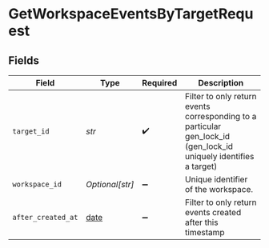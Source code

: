# GetWorkspaceEventsByTargetRequest


## Fields

| Field                                                                                                             | Type                                                                                                              | Required                                                                                                          | Description                                                                                                       |
| ----------------------------------------------------------------------------------------------------------------- | ----------------------------------------------------------------------------------------------------------------- | ----------------------------------------------------------------------------------------------------------------- | ----------------------------------------------------------------------------------------------------------------- |
| `target_id`                                                                                                       | *str*                                                                                                             | :heavy_check_mark:                                                                                                | Filter to only return events corresponding to a particular gen_lock_id (gen_lock_id uniquely identifies a target) |
| `workspace_id`                                                                                                    | *Optional[str]*                                                                                                   | :heavy_minus_sign:                                                                                                | Unique identifier of the workspace.                                                                               |
| `after_created_at`                                                                                                | [date](https://docs.python.org/3/library/datetime.html#date-objects)                                              | :heavy_minus_sign:                                                                                                | Filter to only return events created after this timestamp                                                         |